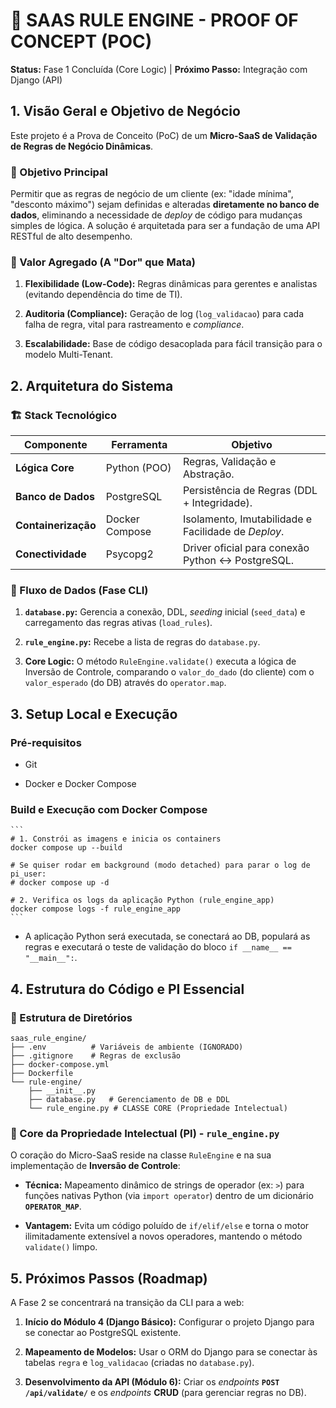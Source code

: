 🚀 SAAS RULE ENGINE - PROOF OF CONCEPT (POC)
============================================

**Status:** Fase 1 Concluída (Core Logic) | **Próximo Passo:** Integração com Django (API)

1\. Visão Geral e Objetivo de Negócio
-------------------------------------

Este projeto é a Prova de Conceito (PoC) de um **Micro-SaaS de Validação de Regras de Negócio Dinâmicas**.

### 🎯 Objetivo Principal

Permitir que as regras de negócio de um cliente (ex: "idade mínima", "desconto máximo") sejam definidas e alteradas **diretamente no banco de dados**, eliminando a necessidade de *deploy* de código para mudanças simples de lógica. A solução é arquitetada para ser a fundação de uma API RESTful de alto desempenho.

### 🔑 Valor Agregado (A "Dor" que Mata)

1.  **Flexibilidade (Low-Code):** Regras dinâmicas para gerentes e analistas (evitando dependência do time de TI).

2.  **Auditoria (Compliance):** Geração de log (`log_validacao`) para cada falha de regra, vital para rastreamento e *compliance*.

3.  **Escalabilidade:** Base de código desacoplada para fácil transição para o modelo Multi-Tenant.

2\. Arquitetura do Sistema
--------------------------

### 🏗️ Stack Tecnológico

| Componente | Ferramenta | Objetivo |
| --- | --- | --- |
| **Lógica Core** | Python (POO) | Regras, Validação e Abstração. |
| **Banco de Dados** | PostgreSQL | Persistência de Regras (DDL + Integridade). |
| **Containerização** | Docker Compose | Isolamento, Imutabilidade e Facilidade de *Deploy*. |
| **Conectividade** | Psycopg2 | Driver oficial para conexão Python ↔ PostgreSQL. |


### 🧭 Fluxo de Dados (Fase CLI)

1.  **`database.py`:** Gerencia a conexão, DDL, *seeding* inicial (`seed_data`) e carregamento das regras ativas (`load_rules`).

2.  **`rule_engine.py`:** Recebe a lista de regras do `database.py`.

3.  **Core Logic:** O método `RuleEngine.validate()` executa a lógica de Inversão de Controle, comparando o `valor_do_dado` (do cliente) com o `valor_esperado` (do DB) através do `operator.map`.

3\. Setup Local e Execução
--------------------------

### Pré-requisitos

-   Git

-   Docker e Docker Compose

### Build e Execução com Docker Compose

    ```
    # 1. Constrói as imagens e inicia os containers
    docker compose up --build

    # Se quiser rodar em background (modo detached) para parar o log de pi_user:
    # docker compose up -d

    # 2. Verifica os logs da aplicação Python (rule_engine_app)
    docker compose logs -f rule_engine_app
    ```

-   A aplicação Python será executada, se conectará ao DB, populará as regras e executará o teste de validação do bloco `if __name__ == "__main__":`.

4\. Estrutura do Código e PI Essencial
--------------------------------------

### 📂 Estrutura de Diretórios

```
saas_rule_engine/
├── .env          # Variáveis de ambiente (IGNORADO)
├── .gitignore    # Regras de exclusão
├── docker-compose.yml
├── Dockerfile
└── rule-engine/
    ├── __init__.py
    ├── database.py   # Gerenciamento de DB e DDL
    └── rule_engine.py # CLASSE CORE (Propriedade Intelectual)

```

### 🧠 Core da Propriedade Intelectual (PI) - `rule_engine.py`

O coração do Micro-SaaS reside na classe `RuleEngine` e na sua implementação de **Inversão de Controle**:

-   **Técnica:** Mapeamento dinâmico de strings de operador (ex: `>`) para funções nativas Python (via `import operator`) dentro de um dicionário **`OPERATOR_MAP`**.

-   **Vantagem:** Evita um código poluído de `if/elif/else` e torna o motor ilimitadamente extensível a novos operadores, mantendo o método `validate()` limpo.

5\. Próximos Passos (Roadmap)
-----------------------------

A Fase 2 se concentrará na transição da CLI para a web:

1.  **Início do Módulo 4 (Django Básico):** Configurar o projeto Django para se conectar ao PostgreSQL existente.

2.  **Mapeamento de Modelos:** Usar o ORM do Django para se conectar às tabelas `regra` e `log_validacao` (criadas no `database.py`).

3.  **Desenvolvimento da API (Módulo 6):** Criar os *endpoints* **`POST /api/validate/`** e os *endpoints* **CRUD** (para gerenciar regras no DB).
